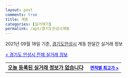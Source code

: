 ```yaml
---
layout: post
comments: true
title: 계동
categories: [실거래가]
permalink: /apt/경기도안성시계동
---
```


2021년 09월 18일 기준, <a href="/apt/경기도안성시">경기도안성시</a> 계동 한달간 실거래 정보

<a style="color: blue;" href="/apt/경기도안성시">< 경기도 안성시 전체 실거래 정보</a>
<!---- start ---->
<table>
  <tr>
    <td colspan="4" style="font-weight: bold;"><a href="/apt/경기도안성시계동{name_without_space}">오늘 등록된 실거래 정보가 없습니다</a> &nbsp;&nbsp;&nbsp; <a style="color: blue; font-size: smaller;" href="/apt/경기도안성시계동{name_without_space}">면적별 최고가 ></a></td>
  </tr>
    
</table>
<!---- end ---->
    
